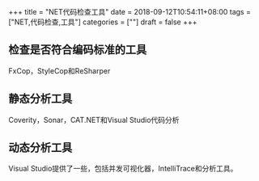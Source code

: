 +++
title = "NET代码检查工具"
date = 2018-09-12T10:54:11+08:00
tags = ["NET,代码检查,工具"]
categories = [""]
draft = false
+++

## 检查是否符合编码标准的工具
FxCop，StyleCop和ReSharper

## 静态分析工具
Coverity，Sonar，CAT.NET和Visual Studio代码分析

## 动态分析工具
Visual Studio提供了一些，包括并发可视化器，IntelliTrace和分析工具。